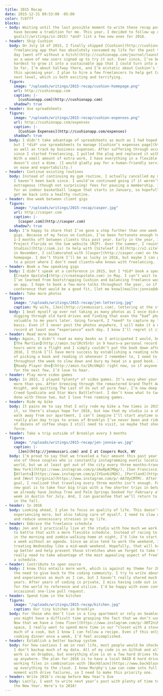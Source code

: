 ```yaml
---
title: 2015 Recap
date: 2015-12-31 09:53:00 -05:00
color: 7c6fff
blocks:
- body: Waiting until the last possible moment to write these recap posts seems to
    have become a tradition for me. This year, I decided to follow up on [last year’s
    goals](/writings/in-2015) *and* list a few new ones for 2016.
- header: Ship Cushion
  body: On July 14 of 2015, I finally shipped [Cushion](http://cushionapp.com), the
    freelancing app that has absolutely consumed my life for the past two years. The
    day [went off without a hitch](http://cushionapp.com/journal/launch/) and I watched
    as a wave of new users signed up to try it out. Ever since, I’ve been trying my
    hardest to grow it into a sustainable app that I could turn into a full-time career.
    So far, I’m about halfway there, and I’m ecstatic about Cushion’s future—especially
    this upcoming year. I plan to hire a few freelancers to help get Cushion to the
    next level, which is both exciting and terrifying.
  figure:
    image: "/uploads/writings/2015-recap/cushion-homepage.png"
    url: http://cushionapp.com
    caption: |-
      [cushionapp.com](http://cushionapp.com)
    shadow?: true
- header: Use spreadsheets
  figure:
    image: "/uploads/writings/2015-recap/cushion-expenses.png"
    url: http://cushionapp.com/expenses
    caption: |-
      [Cushion Expenses](http://cushionapp.com/expenses)
    shadow?: true
  body: I didn’t take advantage of spreadsheets as much as I had hoped this past year,
    but I *did* use spreadsheets to manage [Cushion’s expenses page](http://cushionapp.com/expenses)
    as well as track my business expenses. After suffering through accounting software
    since I started freelancing, I pulled the plug and replaced it with spreadsheets.
    With a small amount of extra work, I have everything in a flexible format that
    doesn’t cost a dime. (I would gladly pay for a human-friendly service that focuses
    on ease and exportability.)
- header: Continue existing routines
  body: Instead of continuing my gym routine, I actually cancelled my membership and
    I haven’t been back since. I would’ve continued going if it weren’t for the gym’s
    outrageous (though not surprising) fees for pausing a membership. I did sign up
    for an indoor basketball league that starts in January, so hopefully that will
    get me back into a healthy routine.
- header: One week between client gigs
  figure:
    image: "/uploads/writings/2015-recap/casper.jpg"
    url: http://casper.com
    caption: |-
      [casper.com](http://casper.com)
    shadow?: true
  body: I’m happy to share that I’ve gone a step further than one week between client
    gigs. Because of my focus on Cushion, I’ve been fortunate enough to take between
    1-3 months off between clients this past year. Early in the year, I worked with
    Project Florida on the Sum website (RIP). Over the summer, I reuinted with [Oak
    Studios](http://oak.is) to help with [Siteleaf 2.0](http://v2.siteleaf.com). And
    in November, I collaborated with [Casper](http://casper.com) on their fancy new
    homepage. I don’t think I’ll be as lucky in 2016, but maybe I can get Cushion
    to a point where I don’t need clients—who knows with freelancing.
- header: Book a few speaking gigs
  body: I didn’t speak at a conference in 2015, but I *did* book a speaking gig at
    [Create Upstate](http://createupstate.com) in May. I can’t wait to share what
    I’ve learned from bootstrapping Cushion and balancing freelance work while running
    an app. I hope to book a few more talks throughout the year, so if you know a
    conference that would be a good fit, [let me know](mailto:jonnie@destroytoday.com)!
- header: Take more photos
  figure:
    image: "/uploads/writings/2015-recap/jen-lettering.jpg"
    caption: My wife, [Jen](http://jenmussari.com), lettering at the studio
  body: I beat myself up over not taking as many photos as I once did—especially after
    digging through old hard drives and finding that even the “bad” photos are incredibly
    valuable to me years later. Going forward, I *need* to capture my life on a daily
    basis. Even if I never post the photos anywhere, I will make it a necessity to
    record at least one “experience” each day. I know I’ll regret it if I don’t.
- header: Read more books
  body: Again, I didn’t read as many books as I anticipated I would, but I *did* finish
    [The Martian](http://amzn.to/1RcVSrb) in 9 hours—a personal record! (6 of those
    hours were on a flight and I simply couldn’t put the book down after that.) For
    2016, I think I’ll have more success by establishing a reading schedule. Instead
    of picking a book and reading it whenever I remember to, I need to designate time
    throughout the week to slow down and bury my head in a good book. I’m starting
    [Ready Player One](http://amzn.to/1RcVWqX) right now, so if anyone has a suggestion
    for the next few, I’d love to hear.
- header: Play more video games
  body: In 2015, I played *plenty* of video games. It’s easy when your wife plays
    more than you. After breezing through the remastered Grand Theft Auto V, Arkham
    Knight, and quitting The Last of Us out of pure fear, I’m now deep into Assassin’s
    Creed Syndicate and Star Wars Battlefront. I don’t know what to tackle once I’m
    done with those two, but I love free roaming games.
- header: Ride my bike
  body: It pains me to say that I only rode my bike a few times in 2015. I still have
    it, so there’s always hope for 2016, but now that my studio is a short, relaxing
    walk away from our apartment, I can’t imagine I’ll start anytime soon. I should
    really plan day trips to areas of Brooklyn I’ve never been and ride there. I know
    of dozens of coffee shops I still need to visit, so maybe that should be my driving
    force.
- header: Take a trip outside of Brooklyn every 3 months
  figure:
    image: "/uploads/writings/2015-recap/jen-jonnie-wv.jpg"
    caption: |-
      [Jen](http://jenmussari.com) and I at Coopers Rock, WV
  body: I‘m proud to say that we traveled a fair amount this past year. We weren’t
    one of those couples who is constantly instagramming exotic locations around the
    world, but we at least got out of the city every three months—traveling to [Upstate
    New York](https://www.instagram.com/p/zAw0pACMQg/), [San Francisco](https://www.instagram.com/p/zTusdCiMbd),
    [Atlanta](https://www.instagram.com/p/1YGunbiMQX), [Portland](https://www.instagram.com/p/7qLvw9iMf8),
    and [West Virginia](https://www.instagram.com/p/-AA7UyCMTM). After reaching that
    goal, I realized that traveling every three months isn’t enough. For 2016, the
    new goal is to take four big trips with a few shorter trips in between. So far,
    we already have Joshua Tree and Palm Springs booked for February along with a
    week in Austin for July. And, I can guarantee that we’ll return to Portland again
    in the fall.
- header: In 2016
  body: Looking ahead, I plan to focus on quality of life. This doesn’t only mean
    experiencing more, but also taking care of myself. I need to slow down, work less,
    and reduce unnecessary stresses in my life.
- header: Embrace the freelance schedule
  body: Jen and I practically live at the studio with how much we work, so I want
    to battle that with a more flexible schedule. Instead of racing to the studio
    in the morning and zombie-walking home at night, I’d like to start a couple days
    a week without an agenda. Since we also tend to work the weekend, I want to start
    treating Wednesday like a mid-week weekend. Hopefully, that will break the week
    up better and help prevent those stretches when we forget to take time off. We
    really need to take advantage of the most appealing aspect of freelance—not having
    a schedule.
- header: Contribute to open source
  body: I know this entails more work, which is against my theme for 2016, but I feel
    the need to give back to the coding community. I try to write about my process
    and experiences as much as I can, but I haven’t really shared much code over the
    years. After years of coding in private, I miss having code out in the public
    for the world to reference and utilize. I’d be happy with even contributing the
    occasional one-line pull request.
- header: Spend time in the kitchen
  figure:
    image: "/uploads/writings/2015-recap/kitchen.jpg"
    caption: Our tiny kitchen in Brooklyn
  body: For those who don’t live in a tiny apartment or rely on Seamless for dinner,
    you might have a difficult time grasping the fact that we don’t use our kitchen.
    Now that we have a [new floor](https://www.instagram.com/p/-XHT2niMQN) and more
    space, I really want to spend more time in our “closet with a stove”. I’m not
    much of a cook, but I know I can follow a recipe. Even if this only results in
    cooking dinner once a week, I’d feel accomplished.
- header: Establish a better backup system
  body: For how cautious I am in real life, most people would be shocked to know that
    I don’t backup much of my data. All of my code is on Github and all of my other
    work is on Dropbox, but everything else is on a few hard drives that aren’t backed
    up anywhere. The plan for 2016 is to have a local RAID 0 hard drive system for
    working files in combination with [Backblaze](https://www.backblaze.com/) backing
    up everything to the cloud. I know Murphy's Law can come into full effect at any
    moment with drive failures, so I need to make this priority one.
- header: Write 2016’s recap before New Year’s Eve
  body: Lastly, I want to write next year’s post with plenty of time to spare before
    the New Year. Here’s to 2016!
---
```


